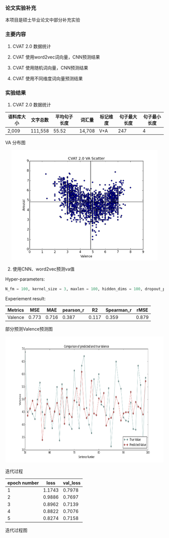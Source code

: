 ### 论文实验补充

本项目是硕士毕业论文中部分补充实验

### 主要内容

1. CVAT 2.0 数据统计

2. CVAT 使用word2vec词向量，CNN预测结果

3. CVAT 使用随机词向量，CNN预测结果

4. CVAT 使用不同维度词向量预测结果

### 实验结果

1. CVAT 2.0 数据统计

 |语料库大小|文字总数|平均句子长度|词汇量|标记维度|句子最大长度|句子最小长度|
 |-----|-----|-----|-----|-----|-----|-----|
 |2,009|111,558|55.52|14,708|V+A|247|4|
 
 VA 分布图
 
 <p align="center"> <img src="./images/cvat_va_scatter(small).png" height="350" /> </p>
 
2. 使用CNN、word2vec预测va值

 Hyper-parameters:

 ```python
 N_fm = 100, kernel_size = 3, maxlen = 100, hidden_dims = 100, dropout_p = 0.5, pool_length = pool_length=math.floor((maxlen-kernel_size+1)/2), batch_size = 8, nb_epoch=5
 ```
 Experiement result:

 |Metrics|MSE|MAE|pearson_r|R2|Spearman_r|rMSE|
 |----|----|----|----|----|----|----|
 |Valence|0.773|0.716|0.387|0.117|0.359|0.879|


 部分预测Valence预测图

 <p align="center"> <img src="./images/Comparison of predicted and true Valence.png" height="400" /> </p>

 迭代过程

 |epoch number|loss|val_loss|
 |----|----|----|
 |1|1.1743|0.7978|
 |2|0.9886|0.7697|
 |3|0.8962|0.7139|
 |4|0.8822|0.7076|
 |5|0.8274|0.7158|

 迭代过程图


 